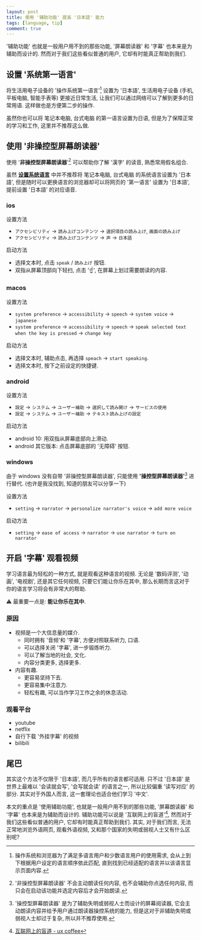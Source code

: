 ```yaml
---
layout: post
title: 使用 '辅助功能' 提高 '日本語' 能力
tags: [language, tip]
comment: true
---
```


'辅助功能' 也就是一般用户用不到的那些功能, '屏幕朗读器' 和 '字幕' 也本来是为辅助而设计的. 然而对于我们这些看似普通的用户, 它却有时能真正帮助到我们.

## 设置 '系统第一语言'

将生活用电子设备的 '操作系统第一语言'[^1] 设置为 '日本語', 生活用电子设备 (手机, 平板电脑, 智能手表等) 更接近日常生活, 让我们可以通过网络可以了解到更多的日常用语. 这样做也是方便第二步的操作.

虽然你也可以将 笔记本电脑, 台式电脑 的第一语言设置为日语, 但是为了保障正常的学习和工作, 这里并不推荐这么做.

## 使用 '非操控型屏幕朗读器'

使用 '**非操控型屏幕朗读器**'[^2] 可以帮助你了解 '漢字' 的读音, 熟悉常用假名组合.

虽然 **[设置系统语言](#设置系统语言)** 中并不推荐将 笔记本电脑, 台式电脑 的系统语言设置为 '日本語', 但是随时可以更换语言的浏览器却可以将网页的 '第一语言' 设置为 '日本語', 提前设置 '日本語' 的对应语音.

### ios

设置方法

- `アクセシビリティ` -> `読み上げコンテンツ` -> `選択項目の読み上げ`, `画面の読み上げ`
- `アクセシビリティ` -> `読み上げコンテンツ` -> `声` -> `日本語`

启动方法

- 选择文本时, 点击 `speak` / `読み上げ` 按钮.
- 双指从屏幕顶部向下轻扫, 点击 '☝️', 在屏幕上划过需要朗读的内容.

### macos

设置方法

- `system preference` -> `accessibility` -> `speech` -> `system voice` -> `japanese`
- `system preference` -> `accessibility` -> `speech` -> `speak selected text when the key is pressed` -> `change key`

启动方法

- 选择文本时, 辅助点击, 再选择 `speach` -> `start speaking`.
- 选择文本时, 按下之前设定的快捷键.

### android

设置方法

- `設定` -> `システム` -> `ユーザー補助` -> `選択して読み開け` -> `サービスの使用`
- `設定` -> `システム` -> `ユーザー補助` -> `テキスト読み上げの設定`

启动方法

- android 10: 用双指从屏幕底部向上滑动.
- android 其它版本: 点击屏幕底部的 '无障碍' 按钮.

### windows

由于 windows 没有自带 '非操控型屏幕朗读器', 只能使用 **'操控型屏幕朗读器'**[^3] 进行替代. (也许是我没找到, 知道的朋友可以分享一下)

设置方法

- `setting` -> `narrator` -> `personalize narrator's voice` -> `add more voice`

启动方法

- `setting` -> `ease of access` -> `narrator` -> `use narrator` -> `turn on narrator`

## 开启 '字幕' 观看视频

学习语言最为轻松的一种方式, 就是观看这种语言的视频. 无论是 '数码评测', '动画', '电视剧', 还是其它任何视频, 只要它们能让你乐在其中, 那么长期而言这对于你的语言学习将会有非常大的帮助.

⚠️ 最重要一点是: **能让你乐在其中**.

### 原因

- 视频是一个大信息量的媒介.
  - 同时拥有 '音频'和 '字幕', 方便对照联系听力, 口语.
  - 可以选择关闭 '字幕', 进一步锻炼听力.
  - 可以了解当地的社会, 文化.
  - 内容分类更多, 选择更多.
- 内容有趣.
  - 更容易坚持下去.
  - 更容易集中注意力.
  - 轻松有趣, 可以当作学习工作之余的休息活动.

### 观看平台

- youtube
- netflix
- 自行下载 '外挂字幕' 的视频
- bilibili

## 尾巴

其实这个方法不仅限于 '日本語', 而几乎所有的语言都可适用. 只不过 '日本語' 是世界上最难以 '会读就会写', '会写就会读' 的语言之一, 所以比较偏重 '读写对应' 的部分. 其实对于外国人而言, 这一套理论也适合他们学习 '中文'.

本文的重点是 '使用辅助功能', 也就是一般用户用不到的那些功能, '屏幕朗读器' 和 '字幕' 也本来是为辅助而设计的. 辅助功能可以说是 '互联网上的盲道'[^4], 然而对于我们这些看似普通的用户, 它却有时能真正帮助到我们. 其实, 对于我们而言, 无法正常地浏览外语网页, 观看外语视频, 又和那个国家的失明或弱视人士又有什么区别呢? 



[^1]: 操作系统和浏览器为了满足多语言用户和少数语言用户的使用需求, 会从上到下根据用户设定的语言顺序依此匹配, 直到找到已经适配的语言并以该语言显示页面内容.

[^2]: '非操控型屏幕朗读器' 不会主动朗读任何内容, 也不会辅助你点选任何内容, 而只会在启动该功能并选定内容后才会开始朗读.

[^3]: '操控型屏幕朗读器' 是为了辅助失明或弱视人士而设计的屏幕阅读器, 它会主动朗读内容并给予用户通过朗读器操控系统的能力, 但是这对于非辅助失明或弱视人士却过于复杂, 所以并不推荐使用.
[^4]: [互联网上的盲道 - ux coffee](https://uxcoffee.com/episode/72)